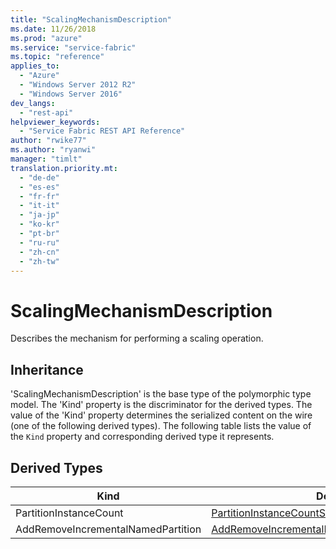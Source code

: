 ```yaml
---
title: "ScalingMechanismDescription"
ms.date: 11/26/2018
ms.prod: "azure"
ms.service: "service-fabric"
ms.topic: "reference"
applies_to: 
  - "Azure"
  - "Windows Server 2012 R2"
  - "Windows Server 2016"
dev_langs: 
  - "rest-api"
helpviewer_keywords: 
  - "Service Fabric REST API Reference"
author: "rwike77"
ms.author: "ryanwi"
manager: "timlt"
translation.priority.mt: 
  - "de-de"
  - "es-es"
  - "fr-fr"
  - "it-it"
  - "ja-jp"
  - "ko-kr"
  - "pt-br"
  - "ru-ru"
  - "zh-cn"
  - "zh-tw"
---
```

# ScalingMechanismDescription

Describes the mechanism for performing a scaling operation.
## Inheritance

'ScalingMechanismDescription' is the base type of the polymorphic type model. The 'Kind' property is the discriminator for the derived types. 
The value of the 'Kind' property determines the serialized content on the wire (one of the following derived types). 
The following table lists the value of the `Kind` property and corresponding derived type it represents.
## Derived Types

| Kind | Derived Type |
| --- | --- | 
| PartitionInstanceCount | [PartitionInstanceCountScaleMechanism](sfclient-v64-model-partitioninstancecountscalemechanism.md) |
| AddRemoveIncrementalNamedPartition | [AddRemoveIncrementalNamedPartitionScalingMechanism](sfclient-v64-model-addremoveincrementalnamedpartitionscalingmechanism.md) |


